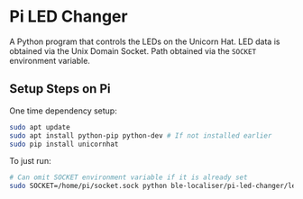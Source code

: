 # Pi LED Changer

A Python program that controls the LEDs on the Unicorn Hat. LED data is obtained via the Unix Domain Socket. Path obtained via the `SOCKET` environment variable.

## Setup Steps on Pi

One time dependency setup:

```bash
sudo apt update
sudo apt install python-pip python-dev # If not installed earlier
sudo pip install unicornhat
```

To just run:

```bash
# Can omit SOCKET environment variable if it is already set
sudo SOCKET=/home/pi/socket.sock python ble-localiser/pi-led-changer/led-changer.py
```
